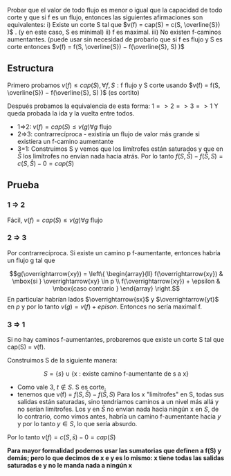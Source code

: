 Probar que el valor de todo flujo es menor o igual que la capacidad de todo corte y que si f es un flujo, entonces las siguientes afirmaciones son equivalentes:
i) Existe un corte S tal que $v(f) = cap(S) = c(S, \overline{S}) )$ . (y en este caso, S es minimal)
ii) f es maximal.
iii) No existen f-caminos aumentantes.
(puede usar sin necesidad de probarlo que si f es flujo y S es corte entonces $v(f) = f(S, \overline{S}) − f(\overline{S}, S) )$


## Estructura
Primero probamos $v(f) \le cap(S), \forall f, S : \text{f flujo y S corte}$ usando $v(f) = f(S, \overline{S}) − f(\overline{S}, S) )$ (es cortito)

Después probamos la equivalencia de esta forma:
$1 => 2 => 3 => 1$
Y queda probada la ida y la vuelta entre todos.

- 1=>2: $v(f) = cap(S) \le v(g) \forall g \text{ flujo}$
- 2=>3: contrarrecíproca - existiría un flujo de valor más grande si existiera un f-camino aumentante
- 3=1: Construimos S y vemos que los limítrofes están saturados y que en $\bar{S}$ los limítrofes no envían nada hacia atrás. Por lo tanto $f(S, \bar{S}) - f(\bar{S}, S) = c(S, \bar{S}) - 0 = cap(S)$

## Prueba
### 1 => 2

Fácil, $v(f) = cap(S) \le v(g) \forall g \text{ flujo}$

### 2 => 3

Por contrarrecíproca. Si existe un camino p f-aumentante, entonces habría un flujo g tal que

$$g(\overrightarrow{xy}) =
\left\{
	\begin{array}{ll}
		f(\overrightarrow{xy})  & \mbox{si } \overrightarrow{xy} \in p \\
		f(\overrightarrow{xy}) + \epsilon & \mbox{caso contrario } 
	\end{array}
\right.$$
En particular habrían lados $\overrightarrow{sx}$  y $\overrightarrow{yt}$ en $p$ y por lo tanto $v(g) = v(f) + epison$. Entonces no sería maximal f. 

### 3 => 1
Si no hay caminos f-aumentantes, probaremos que existe un corte S tal que cap(S) = v(f).

Construimos S de la siguiente manera:

$$S = \{s\} \cup  \text {\{x : existe camino f-aumentante de s a x\}}$$
- Como vale 3, $t \notin S$. S es corte.
- tenemos que v(f) = $f(S, \bar{S}) - f(\bar{S}, S)$
Para los x "limítrofes" en S, todas sus salidas están saturadas, sino tendríamos caminos a un nivel más allá y no serían limítrofes.
Los y en $\bar{S}$ no envian nada hacia ningún x en $S$, de lo contrario, como vimos antes, habría un camino f-aumentante hacia $y$ y por lo tanto $y \in S$, lo que sería absurdo.

Por lo tanto $v(f) = c(S, \bar{s}) - 0 = cap(S)$

**Para mayor formalidad podemos usar las sumatorias que definen a f(S) y demás; pero lo que decimos de x e y es lo mismo: x tiene todas las salidas saturadas e y no le manda nada a ningún x**

